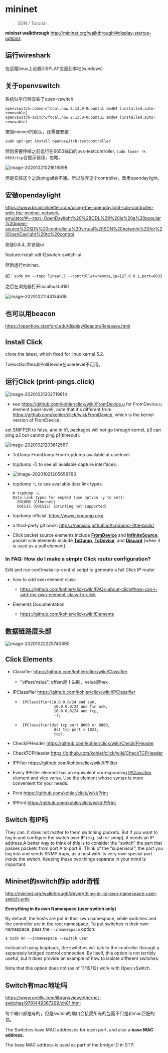 # mininet

> SDN / Tutorial

**mininet walkthrough** http://mininet.org/walkthrough/#display-startup-options

## 运行wireshark

在远程linux上设置DISPLAY变量到本地(windows)

## 关于openvswitch

系统似乎已经安装了open-vswitch

```
openvswitch-common/focal,now 2.13.0-0ubuntu1 amd64 [installed,auto-removable]
openvswitch-switch/focal,now 2.13.0-0ubuntu1 amd64 [installed,auto-removable]
```
按照mininet的默认，还需要安装：
```
sudo apt-get install openvswitch-testcontroller
```
然后需要停掉之前运行在6653端口的ovs-testcontroller, `sudo fuser -k 6653/tcp`会提示错误，忽略。

![image-20201021021616098](2020-10-21-125911.assets/image-20201021021616098.png)

但是安装这个之后pingall会不通。所以放弃这个controller，改用opendaylight。

## 安装opendaylight

https://www.brianlinkletter.com/using-the-opendaylight-sdn-controller-with-the-mininet-network-emulator/#:~:text=OpenDaylight%20%28ODL%29%20is%20a%20popular%20open-source%20SDN%20controller,a%20virtual%20SDN%20network%20for%20OpenDaylight%20to%20control.

安装0.8.4, 并安装ui

feature:install odl-l2switch-switch-ui

然后运行mininet，

如：```sudo mn --topo linear,5 --controller=remote,ip=127.0.0.1,port=6633```

之后在浏览器打开localhost:8181

![image-20201021144134619](2020-10-21-125911.assets/image-20201021144134619.png)

## 也可以用beacon

https://openflow.stanford.edu/display/Beacon/Releases.html

## Install Click

clone the latest, which fixed for linux kernel 5.2.

ToHostSniffers和PollDevice在userlevel不可用。

## 运行Click (print-pings.click)

![image-20201021202719814](2020-10-21-125911.assets/image-20201021202719814.png)

- see https://github.com/kohler/click/wiki/FromDevice.u for FromDevice.u element (user level). note that it's different from https://github.com/kohler/click/wiki/FromDevice, which is the kernel version of FromDevice.

set SNIFFER to false, and in h1, packages will not go through kernel, p3 can ping p2 but cannot ping p1(timeout). 

![image-20201021203612567](2020-10-21-125911.assets/image-20201021203612567.png)

- ToDump FromDump FromTcpdump available at userlevel.
- tcpdump -D to see all available capture interfaces:
- ![image-20201021205656763](2020-10-21-125911.assets/image-20201021205656763.png)

- tcpdump -L to see available data link types:

  ```
  # tcpdump -L
  Data link types for enp0s3 (use option -y to set):
    EN10MB (Ethernet)
    DOCSIS (DOCSIS) (printing not supported)
  ```

- tcpdump official: https://www.tcpdump.org/
  
- a third-party git book: https://nanxiao.github.io/tcpdump-little-book/
  
- Click packet source elements include [**FromDevice**](https://github.com/kohler/click/wiki/FromDevice) and [**InfiniteSource**](https://github.com/kohler/click/wiki/InfiniteSource); packet sink elements include [**ToDump**](https://github.com/kohler/click/wiki/ToDump), [**ToDevice**](https://github.com/kohler/click/wiki/ToDevice), and [**Discard**](https://github.com/kohler/click/wiki/Discard) (when it is used as a pull element).

### In FAQ: How do I make a simple Click router configuration?

Edit and run conf/make-ip-conf.pl script to generate a full Click IP router

- how to add own element class:
  - https://github.com/kohler/click/wiki/FAQs-about-click#how-can-i-add-my-own-element-class-to-click

- Elements Documentation
  - https://github.com/kohler/click/wiki/Elements

## 数据链路层头部

![image-20201022225740690](2020-10-21-125911.assets/image-20201022225740690.png)



## Click Elements

- Classifier https://github.com/kohler/click/wiki/Classifier

  - "offset/value", offset是十进制，value是hex。

- IPClassifier https://github.com/kohler/click/wiki/IPClassifier

  - ```
     IPClassifier(10.0.0.0/24 and syn,
                   10.0.0.0/24 and fin ack,
                   10.0.0.0/24 and tcp,
                   -);
    ```

  - ```
     IPClassifier(dst tcp port 8000 or 8080,
                   dst tcp port > 1023,
                   tcp);
    ```

- CheckIPHeader https://github.com/kohler/click/wiki/CheckIPHeader

- CheckTCPHeader https://github.com/kohler/click/wiki/CheckTCPHeader
- IPFilter https://github.com/kohler/click/wiki/IPFilter
  
- Every IPFilter element has an equivalent corresponding [IPClassifier](https://github.com/kohler/click/wiki/IPClassifier) element and vice versa. Use the element whose syntax is more convenient for your needs.
  
- Print https://github.com/kohler/click/wiki/Print
- IPPrint https://github.com/kohler/click/wiki/IPPrint

## Switch 有IP吗

They can. It does not matter to them switching packets. But if you want to log in and configure the switch over IP (e.g. ssh or snmp), it needs an IP address.A better way to think of this is to consider the “switch” the part that passes packets from port A to port B. Think of the “supervisor”, the part you log into and sends SNMP traps, as a host with its very own special port inside the switch. Keeping these two things separate in your mind is important.

## Mininet的switch的ip addr奇怪

http://mininet.org/walkthrough/#everything-in-its-own-namespace-user-switch-only

**Everything in its own Namespace (user switch only)**

By default, the hosts are put in their own namespace, while switches and the controller are in the root namespace. To put switches in their own namespace, pass the `--innamespace` option:

```
$ sudo mn --innamespace --switch user
```

Instead of using loopback, the switches will talk to the controller through a separately bridged control connection. By itself, this option is not terribly useful, but it does provide an example of how to isolate different switches.

Note that this option does not (as of 11/19/12) work with Open vSwitch.

## Switch有mac地址吗

https://www.oreilly.com/library/view/ethernet-switches/9781449367299/ch01.html

每个端口都是有的，但是switch的端口会接受所有的包而不只是和mac匹配的包。

The Switches have MAC addresses for each port, and also a **base MAC address.**

The base MAC address is used as part of the bridge ID in STP.